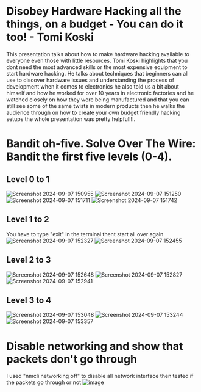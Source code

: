 # Disobey Hardware Hacking all the things, on a budget - You can do it too! - Tomi Koski
This presentation talks about how to make hardware hacking available to everyone even those with little resources. Tomi Koski highlights that you dont need the most advanced skills or the most expensive equipment to start hardware hacking. He talks about techniques that beginners can all use to discover hardware issues and understanding the process of development when it comes to electronics he also told us a bit about himself and how he worked for over 10 years in electronic factories and he watched closely on how they were being manufactured and that you can still see some of the same twists in modern products then he walks the audience through on how to create your own budget friendly hacking setups the whole presentation was pretty helpful!!!.

# Bandit oh-five. Solve Over The Wire: Bandit the first five levels (0-4).
## Level 0 to 1
![Screenshot 2024-09-07 150955](https://github.com/user-attachments/assets/c7700e8c-11e8-4ed7-957c-fd3c8aa624fd)
![Screenshot 2024-09-07 151250](https://github.com/user-attachments/assets/8d15b691-c26f-4778-bce5-6900d0efe1ad)
![Screenshot 2024-09-07 151711](https://github.com/user-attachments/assets/2b27e21c-ae79-46b9-96f0-9a39281e1390)
![Screenshot 2024-09-07 151742](https://github.com/user-attachments/assets/35a88091-9631-4f91-9760-3e3353a5717c)

## Level 1 to 2
You have to type "exit" in the terminal thent start all over again
![Screenshot 2024-09-07 152327](https://github.com/user-attachments/assets/336b3551-fe80-434c-baab-7bd3f5a91bf5)
![Screenshot 2024-09-07 152455](https://github.com/user-attachments/assets/06fd778e-112d-4125-badb-ec85510ef462)

## Level 2 to 3
![Screenshot 2024-09-07 152648](https://github.com/user-attachments/assets/64aaf85c-0ef0-4cf3-a9b8-54eabff6cce6)
![Screenshot 2024-09-07 152827](https://github.com/user-attachments/assets/671d078b-a0f3-4ac8-a70d-20e05121f7e4)
![Screenshot 2024-09-07 152941](https://github.com/user-attachments/assets/1a080524-563d-4665-a19a-1cd19aa97e50)

## Level 3 to 4
![Screenshot 2024-09-07 153048](https://github.com/user-attachments/assets/b0add4be-3e6c-4fda-bbb0-42f4b230c650)
![Screenshot 2024-09-07 153244](https://github.com/user-attachments/assets/4cd36b8e-df9f-4c84-ad76-68c1d27864c4)
![Screenshot 2024-09-07 153357](https://github.com/user-attachments/assets/1f73590d-f7b5-4474-8ecc-5e279c6c6dc3)

# Disable networking and show that packets don't go through
I used "nmcli networking off" to disable all network interface then tested if the packets go through or not 
![image](https://github.com/user-attachments/assets/52a38ff5-7201-42c0-8934-fcf3f132c141)

